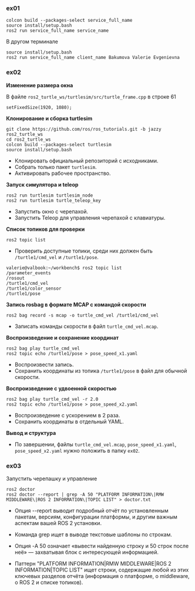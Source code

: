 ### ex01

```
colcon build --packages-select service_full_name
source install/setup.bash
ros2 run service_full_name service_name
```

В другом терминале

```
source install/setup.bash
ros2 run service_full_name client_name Bakumova Valerie Evgenievna
```

### ex02

**Изменение размера окна**

В файле `ros2_turtle_ws/turtlesim/src/turtle_frame.cpp` в строке 61 
```
setFixedSize(1920, 1080);
```

**Клонирование и сборка turtlesim**

```
git clone https://github.com/ros/ros_tutorials.git -b jazzy ros2_turtle_ws
cd ros2_turtle_ws
colcon build --packages-select turtlesim
source install/setup.bash
```

- Клонировать официальный репозиторий с исходниками.
- Собрать только пакет `turtlesim`.
- Активировать рабочее пространство.

**Запуск симулятора и teleop**

```
ros2 run turtlesim turtlesim_node
ros2 run turtlesim turtle_teleop_key
```

- Запустить окно с черепахой.
- Запустить Teleop для управления черепахой с клавиатуры.

**Список топиков для проверки**

```
ros2 topic list
```

- Проверить доступные топики, среди них должен быть `/turtle1/cmd_vel` и `/turtle1/pose`.

```
valerie@valbook:~/workbench$ ros2 topic list
/parameter_events
/rosout
/turtle1/cmd_vel
/turtle1/color_sensor
/turtle1/pose
```

**Запись rosbag в формате MCAP с командой скорости**

```
ros2 bag record -s mcap -o turtle_cmd_vel /turtle1/cmd_vel
```

- Записать команды скорости в файл `turtle_cmd_vel.mcap`.

**Воспроизведение и сохранение координат**

```
ros2 bag play turtle_cmd_vel
ros2 topic echo /turtle1/pose > pose_speed_x1.yaml
```

- Воспроизвести запись.
- Сохранить координаты из топика `/turtle1/pose` в файл для обычной скорости.

**Воспроизведение с удвоенной скоростью**

```
ros2 bag play turtle_cmd_vel -r 2.0
ros2 topic echo /turtle1/pose > pose_speed_x2.yaml
```

- Воспроизведение с ускорением в 2 раза.
- Сохранить координаты в отдельный YAML.

**Вывод и структура**

- По завершении, файлы `turtle_cmd_vel.mcap`, `pose_speed_x1.yaml`, `pose_speed_x2.yaml` нужно положить в папку `ex02`.

### ex03

Запустить черепашку и управление

```
ros2 doctor
ros2 doctor --report | grep -A 50 "PLATFORM INFORMATION\|RMW MIDDLEWARE\|ROS 2 INFORMATION\|TOPIC LIST" > doctor.txt
```

- Опция --report выводит подробный отчёт по установленным пакетам, версиям, конфигурации платформы, и другим важным аспектам вашей ROS 2 установки.

- Команда grep ищет в выводе текстовые шаблоны по строкам.

- Опция -A 50 означает «вывести найденную строку и 50 строк после неё» — захватывая блок с интересующей информацией.

- Паттерн "PLATFORM INFORMATION\|RMW MIDDLEWARE\|ROS 2 INFORMATION\|TOPIC LIST" ищет строки, содержащие любой из этих ключевых разделов отчёта (информация о платформе, о middleware, о ROS 2 и списке топиков).